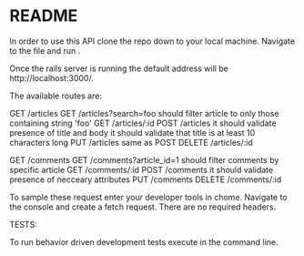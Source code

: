 # README

In order to use this API clone the repo down to your local machine. Navigate to the file and run <rails s>.

Once the rails server is running the default address will be http://localhost:3000/.

The available routes are:

GET /articles
GET /articles?search=foo
  should filter article to only those containing string 'foo'
GET /articles/:id
POST /articles
  it should validate presence of title and body
  it should validate that title is at least 10 characters long
PUT /articles
  same as POST
DELETE /articles/:id

GET /comments
GET /comments?article_id=1
  should filter comments by specific article
GET /comments/:id
POST /comments
  it should validate presence of necceary attributes
PUT /comments
DELETE /comments/:id

To sample these request enter your developer tools in chome. Navigate to the console and create a fetch request. There are no required headers.

TESTS:

To run behavior driven development tests execute <rails test> in the command line.
